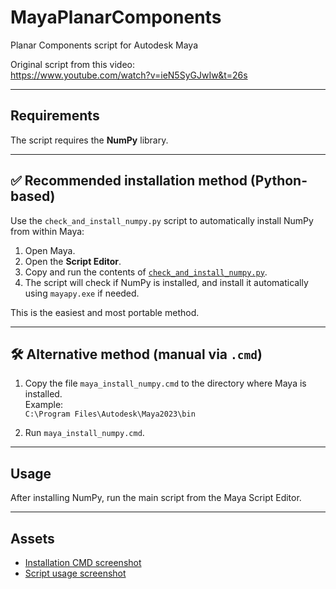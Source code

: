 # MayaPlanarComponents

Planar Components script for Autodesk Maya

Original script from this video:  
https://www.youtube.com/watch?v=ieN5SyGJwIw&t=26s

---

## Requirements

The script requires the **NumPy** library.

---

## ✅ Recommended installation method (Python-based)

Use the `check_and_install_numpy.py` script to automatically install NumPy from within Maya:

1. Open Maya.
2. Open the **Script Editor**.
3. Copy and run the contents of [`check_and_install_numpy.py`](check_and_install_numpy.py).
4. The script will check if NumPy is installed, and install it automatically using `mayapy.exe` if needed.

This is the easiest and most portable method.

---

## 🛠️ Alternative method (manual via `.cmd`)

1. Copy the file `maya_install_numpy.cmd` to the directory where Maya is installed.  
   Example:  
   `C:\Program Files\Autodesk\Maya2023\bin`

2. Run `maya_install_numpy.cmd`.

---

## Usage

After installing NumPy, run the main script from the Maya Script Editor.

---

## Assets

- [Installation CMD screenshot](https://github.com/user-attachments/assets/172ef66c-ab6e-47de-8778-17919d2046e4)
- [Script usage screenshot](https://github.com/user-attachments/assets/9eccd5e2-e92d-486c-81fd-4e1622f6e0cd)
